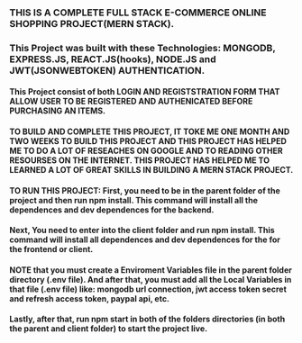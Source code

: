 ### THIS IS A COMPLETE FULL STACK E-COMMERCE ONLINE SHOPPING PROJECT(MERN STACK).
### This Project was built with these Technologies: MONGODB, EXPRESS.JS, REACT.JS(hooks), NODE.JS and JWT(JSONWEBTOKEN) AUTHENTICATION. 

#### This Project consist of both LOGIN AND REGISTSTRATION FORM THAT ALLOW USER TO BE REGISTERED AND AUTHENICATED BEFORE PURCHASING AN ITEMS.
#### TO BUILD AND COMPLETE THIS PROJECT, IT TOKE ME ONE MONTH AND TWO WEEKS TO BUILD THIS PROJECT AND THIS PROJECT HAS HELPED ME TO DO A LOT OF RESEACHES ON GOOGLE AND TO READING OTHER RESOURSES ON THE INTERNET. THIS PROJECT HAS HELPED ME TO LEARNED A LOT OF GREAT SKILLS IN BUILDING A MERN STACK PROJECT.

#### TO RUN THIS PROJECT: First, you need to be in the parent folder of the project and then run npm install. This command will install all the dependences and dev dependences for the backend.

#### Next, You need to enter into the client folder and run npm install. This command will install all dependences and dev dependences for the for the frontend or client.

#### NOTE that you must create a Enviroment Variables file in the parent folder directory (.env file). And after that, you must add all the Local Variables in that file (.env file) like: mongodb url connection, jwt access token secret and refresh access token, paypal api, etc.
#### Lastly, after that, run npm start in both of the folders directories (in both the parent and client folder) to start the project live.
